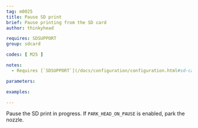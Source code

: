```yaml
---
tag: m0025
title: Pause SD print
brief: Pause printing from the SD card
author: thinkyhead

requires: SDSUPPORT
group: sdcard

codes: [ M25 ]

notes:
  - Requires [`SDSUPPORT`](/docs/configuration/configuration.html#sd-card)

parameters:

examples:

---
```


Pause the SD print in progress. If `PARK_HEAD_ON_PAUSE` is enabled, park the nozzle.
